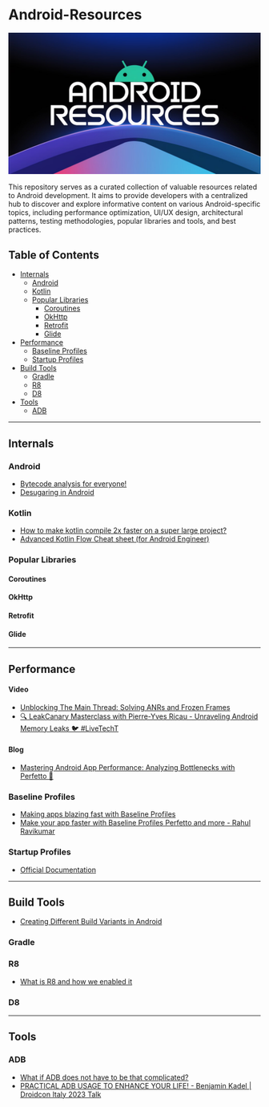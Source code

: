 # Android-Resources
![android-resources-cover](./cover.jpeg)

This repository serves as a curated collection of valuable resources related to Android development. It aims to provide developers with a centralized hub to discover and explore informative content on various Android-specific topics, including performance optimization, UI/UX design, architectural patterns, testing methodologies, popular libraries and tools, and best practices.

## Table of Contents
- [Internals](#internals)
  - [Android](#android)
  - [Kotlin](#kotlin)
  - [Popular Libraries](#popular-libraries)
    - [Coroutines](#coroutines)
    - [OkHttp](#okhttp)
    - [Retrofit](#retrofit)
    - [Glide](#glide)
- [Performance](#performance)
  - [Baseline Profiles](#baseline-profiles)
  - [Startup Profiles](#startup-profiles)
- [Build Tools](#build-tools)
  - [Gradle](#gradle)
  - [R8](#r8)
  - [D8](#d8)
- [Tools](#tools)
  - [ADB](#adb)

<hr/>  

## Internals
### Android
- [Bytecode analysis for everyone!](https://youtu.be/6cYmdoeZ1OY)
- [Desugaring in Android](https://blog.mindorks.com/desugaring-in-android/)
### Kotlin
- [How to make kotlin compile 2x faster on a super large project?](https://www.droidcon.com/2024/08/11/how-to-make-kotlin-compile-2x-faster-on-a-super-large-project/)
- [Advanced Kotlin Flow Cheat sheet (for Android Engineer)](https://medium.com/@galou.minisini/advanced-kotlin-flow-cheat-sheet-for-android-engineer-cb8157d4f848)
### Popular Libraries
#### Coroutines
#### OkHttp
#### Retrofit
#### Glide

<hr/>

## Performance
#### Video
- [Unblocking The Main Thread: Solving ANRs and Frozen Frames](https://youtu.be/BSB7ZLNm9ac)
- [🔍 LeakCanary Masterclass with Pierre-Yves Ricau - Unraveling Android Memory Leaks 🐦 #LiveTechT](https://youtu.be/ZdZSGnJw3mY)
#### Blog
- [Mastering Android App Performance: Analyzing Bottlenecks with Perfetto 🚦](https://blog.shreyaspatil.dev/mastering-android-app-performance-analyzing-bottlenecks-with-perfetto)


### Baseline Profiles
- [Making apps blazing fast with Baseline Profiles](https://youtu.be/yJm5On5Gp4c)
- [Make your app faster with Baseline Profiles Perfetto and more - Rahul Ravikumar](https://youtu.be/7bLTmPpUIno)

### Startup Profiles
- [Official Documentation](https://developer.android.com/topic/performance/baselineprofiles/dex-layout-optimizations)

<hr/>

## Build Tools
- [Creating Different Build Variants in Android](https://blog.mindorks.com/build-variants-in-android/)
### Gradle
### R8
- [What is R8 and how we enabled it](https://stefma.medium.com/what-is-r8-and-how-we-enabled-it-4f5764a7ff9c#:~:text=The%20R8%20compiler%20detects%20unused,also%20optimizes%20the%20source%20code.)
### D8
<hr/>

## Tools
### ADB
- [What if ADB does not have to be that complicated?](https://youtu.be/auiGFhKBDAE)
- [PRACTICAL ADB USAGE TO ENHANCE YOUR LIFE! - Benjamin Kadel | Droidcon Italy 2023 Talk](https://youtu.be/KFnqoze9nZc)

